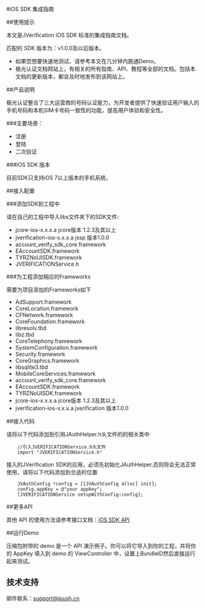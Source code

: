 #iOS SDK 集成指南

##使用提示

本文是JVerification iOS SDK 标准的集成指南文档。

匹配的 SDK 版本为：v1.0.0及以后版本。

+ 如果您想要快速地测试、请参考本文在几分钟内跑通Demo。
+ 极光认证文档网站上，有相关的所有指南、API、教程等全部的文档。包括本文档的更新版本，都会及时地发布到该网站上。

##产品说明

极光认证整合了三大运营商的号码认证能力，为开发者提供了快速验证用户输入的手机号码和本机SIM卡号码一致性的功能，提高用户体验和安全性。

###主要场景：

* 注册
* 登陆
* 二次验证

###iOS SDK 版本

目前SDK只支持iOS 7以上版本的手机系统。

##接入配置

###添加SDK到工程中

请在自己的工程中导入libs文件夹下的SDK文件:

* jcore-ios-x.x.x.a  jcore版本 1.2.3及其以上
* jverification-ios-x.x.x.a  jssp 版本1.0.0
* account_verify_sdk_core.framework
* EAccountSDK.framework
* TYRZNoUISDK.framework
* JVERIFICATIONService.h

###为工程添加相应的Frameworks

需要为项目添加的Frameworks如下

* AdSupport.framework
* CoreLocation.framework
* CFNetwork.framework
* CoreFoundation.framework
* libresolv.tbd
* libz.tbd
* CoreTelephony.framework
* SystemConfiguration.framework
* Security.framework
* CoreGraphics.framework
* libsqlite3.tbd
* MobileCoreServices.framework
* account_verify_sdk_core.framework
* EAccountSDK.framework
* TYRZNoUISDK.framework
* jcore-ios-x.x.x.a  jcore版本 1.2.3及其以上
* jverification-ios-x.x.x.a  jverification 版本1.0.0

##接入代码

请将以下代码添加到引用JAuthHelper.h头文件的的相关类中

~~~
	//引入JVERIFICATIONService.h头文件
	import "JVERIFICATIONService.h"
~~~

接入的JVerification SDK的应用，必须先初始化JAuthHelper,否则将会无法正常使用，请将以下代码添加到合适的位置

~~~
    JVAuthConfig *config = [[JVAuthConfig alloc] init];
    config.appKey = @"your appkey";
    [JVERIFICATIONService setupWithConfig:config];
~~~

##更多API

其他 API 的使用方法请参考接口文档：[iOS SDK API](../ios_api)

##运行Demo

压缩包附带的 demo 是一个 API 演示例子。你可以将它导入到你的工程，并将你的
AppKey 填入到 demo 的 ViewController 中，设置上BundleID然后直接运行起来测试。

## 技术支持

邮件联系：[support&#64;jpush.cn](mailto:support&#64;jpush.cn)
